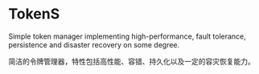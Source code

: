 # TokenS
Simple token manager implementing high-performance, fault tolerance, persistence and disaster recovery on some degree.

简洁的令牌管理器，特性包括高性能、容错、持久化以及一定的容灾恢复能力。
